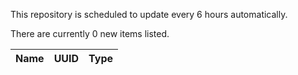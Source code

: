 This repository is scheduled to update every 6 hours automatically.

There are currently 0 new items listed.

| Name | UUID | Type |
| ---- | ---- | ---- |
